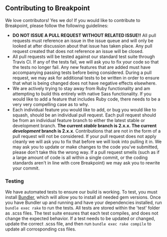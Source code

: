 ## Contributing to Breakpoint

We love contributors! Yes we do! If you would like to contribute to Breakpoint, please follow the following guidelines:

* **DO NOT ISSUE A PULL REQUEST WITHOUT RELATED ISSUE!!** All pull requests must reference an issue in the issue queue and will only be looked at after discussion about that issue has taken place. Any pull request created that does not reference an issue will be closed.
* All pull requests will be tested against our standard test suite through Travis CI. If any of the tests fail, we will ask you to fix your code so that the tests no longer fail. Any new features that are added must have accompanying passing tests before being considered. During a pull request, we may ask for additional tests to be written in order to ensure that what is being changed does not have negative effects elsewhere.
* We are actively trying to stay away from Ruby functionality and am attempting to build this entirely with native Sass functionality. If you would like to add a feature that includes Ruby code, there needs to be a very very compelling case as to why.
* Each individual feature you would like to add, or bug you would like to squash, should be an individual pull request. Each pull request should be from an individual feature branch to either the latest stable or development branch. **The current *stable* branch is 2.x.x. The current *development* branch is 2.x.x**. Contributions that are not in the form of a pull request will not be considered. If your pull request does not apply cleanly we will ask you to fix that before we will look into pulling it in. We may ask you to update or make changes to the code you've submitted, please don't take this the wrong way. If a pull request smells (such as if a large amount of code is all within a single commit, or the coding standards aren't in line with core Breakpoint) we may ask you to rewrite your commit.

### Testing

We have automated tests to ensure our build is working. To test, you must install [Bundler](http://bundler.io/), which will allow you to install all needed gem versions. Once you have Bundler up and running and have your dependencies installed, run ```bundle exec rake``` to run the tests. All tests are stored within the 'test' folder as .scss files. The test suite ensures that each test compiles, and does not change the expected behavior. If a test needs to be updated or changed, update the correct .scss file, and then run ```bundle exec rake compile``` to update all corrosponding css files.
